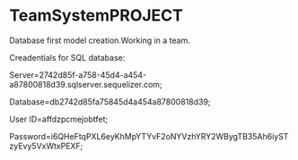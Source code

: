 # TeamSystemPROJECT
Database first model creation.Working in a team.

Creadentials for SQL database:

Server=2742d85f-a758-45d4-a454-a87800818d39.sqlserver.sequelizer.com;

Database=db2742d85fa75845d4a454a87800818d39;

User ID=affdzpcmejobtfet;

Password=i6QHeFtqPXL6eyKhMpYTYvF2oNYVzhYRY2WBygTB35Ah6iySTzyEvy5VxWtxPEXF;	
